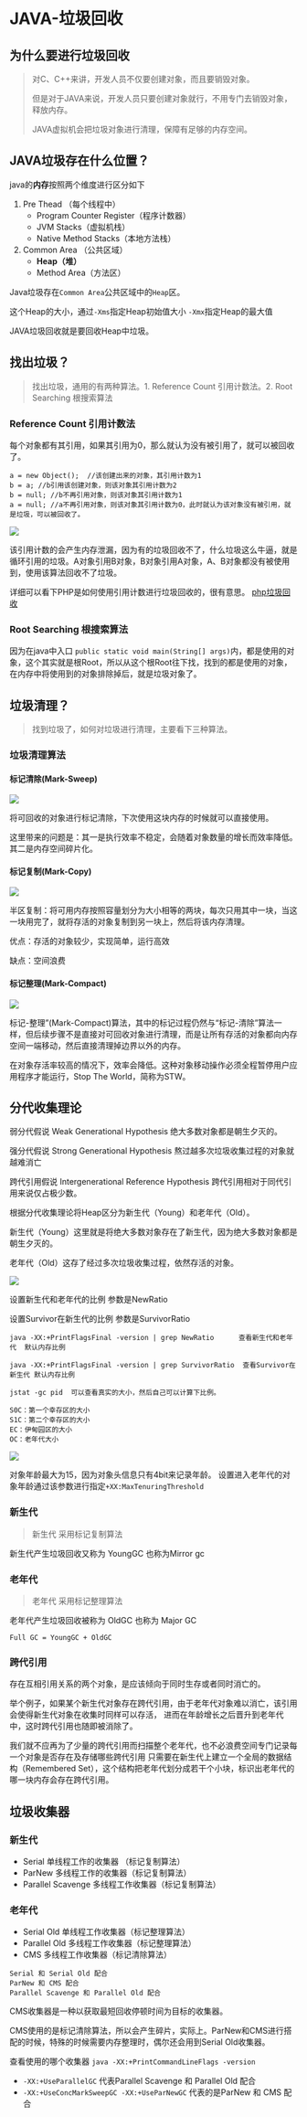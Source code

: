 # JAVA-垃圾回收

## 为什么要进行垃圾回收
> 对C、C++来讲，开发人员不仅要创建对象，而且要销毁对象。
>
> 但是对于JAVA来说，开发人员只要创建对象就行，不用专门去销毁对象，释放内存。
>
> JAVA虚拟机会把垃圾对象进行清理，保障有足够的内存空间。

## JAVA垃圾存在什么位置？

java的**内存**按照两个维度进行区分如下

1. Pre Thead （每个线程中）
	- Program Counter Register（程序计数器）
	- JVM Stacks（虚拟机栈）
	- Native Method Stacks（本地方法栈）
2. Common Area （公共区域）
	- **Heap（堆）**
	- Method Area（方法区）

Java垃圾存在`Common Area`公共区域中的`Heap`区。

这个Heap的大小，通过`-Xms`指定Heap初始值大小  `-Xmx`指定Heap的最大值

JAVA垃圾回收就是要回收Heap中垃圾。

## 找出垃圾？
> 找出垃圾，通用的有两种算法。1. Reference Count 引用计数法。2. Root Searching 根搜索算法

### Reference Count 引用计数法
每个对象都有其引用，如果其引用为0，那么就认为没有被引用了，就可以被回收了。

```
a = new Object();  //该创建出来的对象，其引用计数为1
b = a; //b引用该创建对象，则该对象其引用计数为2
b = null; //b不再引用对象，则该对象其引用计数为1
a = null; //a不再引用对象，则该对象其引用计数为0，此时就认为该对象没有被引用，就是垃圾，可以被回收了。
```

![](/image/java-garbage-collector-refer-to-each-other.jpg)

该引用计数的会产生内存泄漏，因为有的垃圾回收不了，什么垃圾这么牛逼，就是循环引用的垃圾。A对象引用B对象，B对象引用A对象，A、B对象都没有被使用到，使用该算法回收不了垃圾。

详细可以看下PHP是如何使用引用计数进行垃圾回收的，很有意思。
[php垃圾回收](https://gxpisme.github.io/php7-garbage-collection)

### Root Searching 根搜索算法
因为在java中入口 `public static void main(String[] args)`内，都是使用的对象，这个其实就是根Root，所以从这个根Root往下找，找到的都是使用的对象，在内存中将使用到的对象排除掉后，就是垃圾对象了。


## 垃圾清理？
> 找到垃圾了，如何对垃圾进行清理，主要看下三种算法。

### 垃圾清理算法
#### 标记清除(Mark-Sweep)

![](/image/java-garbage-collector-mark-sweep.jpg)

将可回收的对象进行标记清除，下次使用这块内存的时候就可以直接使用。

这里带来的问题是：其一是执行效率不稳定，会随着对象数量的增长而效率降低。其二是内存空间碎片化。

#### 标记复制(Mark-Copy)

![](/image/java-garbage-collector-mark-copy.jpg)

半区复制：将可用内存按照容量划分为大小相等的两块，每次只用其中一块，当这一块用完了，就将存活的对象复制到另一块上，然后将该内存清理。

优点：存活的对象较少，实现简单，运行高效

缺点：空间浪费


#### 标记整理(Mark-Compact)

![](/image/java-garbage-collector-mark-compact.jpg)

标记-整理”(Mark-Compact)算法，其中的标记过程仍然与“标记-清除”算法一样，但后续步骤不是直接对可回收对象进行清理，而是让所有存活的对象都向内存空间一端移动，然后直接清理掉边界以外的内存。

在对象存活率较高的情况下，效率会降低。这种对象移动操作必须全程暂停用户应用程序才能运行，Stop The World，简称为STW。


## 分代收集理论

弱分代假说 Weak Generational Hypothesis 绝大多数对象都是朝生夕灭的。

强分代假说 Strong Generational Hypothesis 熬过越多次垃圾收集过程的对象就越难消亡

跨代引用假说 Intergenerational Reference Hypothesis 跨代引用相对于同代引用来说仅占极少数。

根据分代收集理论将Heap区分为新生代（Young）和老年代（Old）。

新生代（Young）这里就是将绝大多数对象存在了新生代，因为绝大多数对象都是朝生夕灭的。

老年代（Old）这存了经过多次垃圾收集过程，依然存活的对象。

![](/image/java-garbage-collector-ratio.jpg)


设置新生代和老年代的比例 参数是NewRatio

设置Survivor在新生代的比例 参数是SurvivorRatio


```
java -XX:+PrintFlagsFinal -version | grep NewRatio      查看新生代和老年代  默认内存比例

java -XX:+PrintFlagsFinal -version | grep SurvivorRatio  查看Survivor在新生代 默认内存比例

jstat -gc pid  可以查看真实的大小，然后自己可以计算下比例。

S0C：第一个幸存区的大小
S1C：第二个幸存区的大小
EC：伊甸园区的大小
OC：老年代大小
```

![](/image/java-garbage-collector-young-gc.jpg)

对象年龄最大为15，因为对象头信息只有4bit来记录年龄。
设置进入老年代的对象年龄通过该参数进行指定`+XX:MaxTenuringThreshold`

### 新生代
> 新生代 采用标记复制算法

新生代产生垃圾回收又称为 YoungGC  也称为Mirror gc

### 老年代
> 老年代 采用标记整理算法

老年代产生垃圾回收被称为 OldGC 也称为 Major GC


`Full GC = YoungGC + OldGC`


### 跨代引用
存在互相引用关系的两个对象，是应该倾向于同时生存或者同时消亡的。

举个例子，如果某个新生代对象存在跨代引用，由于老年代对象难以消亡，该引用会使得新生代对象在收集时同样可以存活，
进而在年龄增长之后晋升到老年代中，这时跨代引用也随即被消除了。

我们就不应再为了少量的跨代引用而扫描整个老年代，也不必浪费空间专门记录每一个对象是否存在及存储哪些跨代引用
只需要在新生代上建立一个全局的数据结构（Remembered Set），这个结构把老年代划分成若干个小块，标识出老年代的哪一块内存会存在跨代引用。

## 垃圾收集器
### 新生代
- Serial 单线程工作的收集器 （标记复制算法）
- ParNew 多线程工作的收集器（标记复制算法）
- Parallel Scavenge 多线程工作收集器（标记复制算法）

### 老年代
- Serial Old 单线程工作收集器（标记整理算法）
- Parallel Old 多线程工作收集器（标记整理算法）
- CMS 多线程工作收集器（标记清除算法）

```
Serial 和 Serial Old 配合
ParNew 和 CMS 配合
Parallel Scavenge 和 Parallel Old 配合
```

CMS收集器是一种以获取最短回收停顿时间为目标的收集器。

CMS使用的是标记清除算法，所以会产生碎片，实际上。ParNew和CMS进行搭配的时候，特殊的时候需要内存整理时，偶尔还会用到Serial Old收集器。

查看使用的哪个收集器 `java -XX:+PrintCommandLineFlags -version`
- `-XX:+UseParallelGC` 代表Parallel Scavenge 和 Parallel Old 配合
- `-XX:+UseConcMarkSweepGC -XX:+UseParNewGC` 代表的是ParNew 和 CMS 配合

